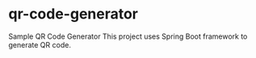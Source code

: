 # qr-code-generator
Sample QR Code Generator
This project uses Spring Boot framework to generate QR code.
